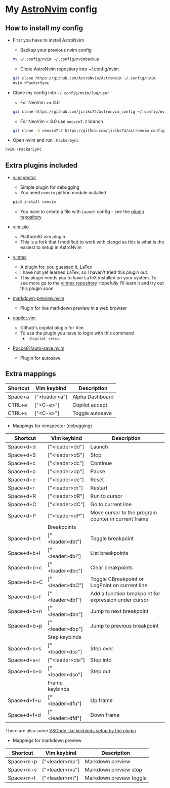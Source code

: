 # My [AstroNvim](https://github.com/AstroNvim/AstroNvim) config

## How to install my config

- First you have to install AstroNvim
  - Backup your previous nvim config

  ```bash
  mv ~/.config/nvim ~/.config/nvimbackup
  ```

  - Clone AstroNvim repository into ~/.config/nvim

  ```bash
  git clone https://github.com/AstroNvim/AstroNvim ~/.config/nvim
  nvim +PackerSync
  ```

- Clone my config into `~/.config/nvim/lua/user`
  - For NeoVim >= 8.0

  ```bash
  git clone https://github.com/jiriks74/astronvim_config ~/.config/nvim/lua/user
  ```

  - For NeoVim < 8.0 use `neovim7.2` branch

  ```bash
  git clone -b neovim7.2 https://github.com/jiriks74/astronvim_config ~/.config/nvim/lua/user
  ```

- Open nvim and run `:PackerSync`

```bash
nvim +PackerSync
```

## Extra plugins included

- [vimspector](https://github.com/puremourning/vimspector)
  - Simple plugin for debugging
  - You need `neovim` python module installed

  ```bash
  pip3 install neovim
  ```

  - You have to create a file with `Launch` config - see the [plugin repository](https://github.com/puremourning/vimspector)
- [vim-pio](https://github.com/jiriks74/vim-pio)
  - PlatformIO vim plugin
  - This is a fork that I modified to work with clangd as this is what is the
  easiest to setup in AstroNvim
- [vimtex](https://github.com/lervag/vimtex)
  - A plugin for, you guessed it, LaTex
  - I have not yet learned LaTex, so I haven't tried this plugin out.
  - This plugin needs you to have LaTeX installed on your system. To see more go to the [vimtex repository](https://github.com/lervag/vimtex)
  Hopefully I'll learn it and try out this plugin soon
- [markdown-preview.nvim](https://github.com/iamcco/markdown-preview.nvim)
  - Plugin for live markdown preview in a web browser
- [copilot.vim](https://github.com/github/copilot.vim)
  - Github's copilot plugin for Vim
  - To use the plugin you have to login with this command
    - `:Copilot setup`
- [Pocco81/auto-save.nvim](https://github.com/Pocco81/auto-save.nvim)
  - Plugin for autosave

## Extra mappings

| Shortcut |   Vim keybind   |    Description    |
|----------|-----------------|-------------------|
| Space+a  | ["\<leader\>a"] | Alpha Dashboard   |
| CTRL+e   | ["\<C-e\>"]     | Copilot accept    |
| CTRL+s   | ["\<C-s\>"]     | Toggle autosave   |

- Mappings for vimspector (debugging)

|   Shortcut  |    Vim keybind    |     Description    |
|-------------|-------------------|--------------------|
|  Space+d+d  | ["\<leader\>dd"]  | Launch             |
|  Space+d+S  | ["\<leader\>dS"]  | Stop               |
|  Space+d+c  | ["\<leader\>dc"]  | Continue           |
|  Space+d+p  | ["\<leader\>dp"]  | Pause              |
|  Space+d+e  | ["\<leader\>de"]  | Reset              |
|  Space+d+r  | ["\<leader\>dr"]  | Restart            |
|  Space+d+R  | ["\<leader\>dR"]  | Run to cursor      |
|  Space+d+C  | ["\<leader\>dC"]  | Go to current line |
|  Space+d+P  | ["\<leader\>dP"]  | Move cursor to the program counter in current frame |
|             | Breakpoints       |                    |
| Space+d+b+t | ["\<leader\>dbt"] | Toggle breakpoint  |
| Space+d+b+l | ["\<leader\>dbl"] | List breakpoints   |
| Space+d+b+c | ["\<leader\>dbc"] | Clear breakpoints  |
| Space+d+b+C | ["\<leader\>dbC"] | Toggle CBreakpoint or LogPoint on current line |
| Space+d+b+f | ["\<leader\>dbf"] | Add a function breakpoint for expression under cursor |
| Space+d+b+n | ["\<leader\>dbn"] | Jump to next breakpoint |
| Space+d+b+p | ["\<leader\>dbp"] | Jump to previous breakpoint |
|             | Step keybinds     |                    |
| Space+d+s+s | ["\<leader\>dss"] | Step over          |
| Space+d+s+i | ["\<leader\>dsi"] | Step into          |
| Space+d+s+o | ["\<leader\>dso"] | Step out           |
|             | Frame keybinds    |                    |
| Space+d+f+u | ["\<leader\>dfu"] | Up frame           |
| Space+d+f+d | ["\<leader\>dfd"] | Down frame         |

There are also some [VSCode like keybinds setup by the plugin](https://github.com/puremourning/vimspector#visual-studio--vscode)

- Mappings for markdown preview

| Shortcut  |   Vim keybind    |       Description       |
|-----------|------------------|-------------------------|
| Space+m+p | ["\<leader\>mp"] | Markdown preview        |
| Space+m+s | ["\<leader\>ms"] | Markdown preview stop   |
| Space+m+t | ["\<leader\>mt"] | Markdown preview toggle |
